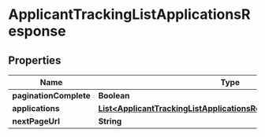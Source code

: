 

# ApplicantTrackingListApplicationsResponse


## Properties

| Name | Type | Description | Notes |
|------------ | ------------- | ------------- | -------------|
|**paginationComplete** | **Boolean** |  |  [optional] |
|**applications** | [**List&lt;ApplicantTrackingListApplicationsResponseApplicationsInner&gt;**](ApplicantTrackingListApplicationsResponseApplicationsInner.md) |  |  [optional] |
|**nextPageUrl** | **String** |  |  [optional] |




